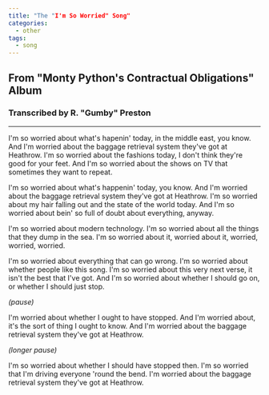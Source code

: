 ```yaml
---
title: "The "I'm So Worried" Song"
categories:
  - other
tags:
  - song
---
```


## From "Monty Python's Contractual Obligations" Album
### Transcribed by R. "Gumby" Preston

---

I'm so worried about what's hapenin' today, in the middle east, you know.
And I'm worried about the baggage retrieval system they've got at Heathrow.
I'm so worried about the fashions today, I don't think they're good for your feet.
And I'm so worried about the shows on TV that sometimes they want to repeat.

I'm so worried about what's happenin' today, you know.
And I'm worried about the baggage retrieval system they've got at Heathrow.
I'm so worried about my hair falling out and the state of the world today.
And I'm so worried about bein' so full of doubt about everything, anyway.

I'm so worried about modern technology.
I'm so worried about all the things that they dump in the sea.
I'm so worried about it, worried about it, worried, worried, worried.

I'm so worried about everything that can go wrong.
I'm so worried about whether people like this song.
I'm so worried about this very next verse, it isn't the best that I've got.
And I'm so worried about whether I should go on, or whether I should just stop.

_(pause)_

I'm worried about whether I ought to have stopped.
And I'm worried about, it's the sort of thing I ought to know.
And I'm worried about the baggage retrieval system they've got at Heathrow.

_(longer pause)_

I'm so worried about whether I should have stopped then.
I'm so worried that I'm driving everyone 'round the bend.
I'm worried about the baggage retrieval system they've got at Heathrow.